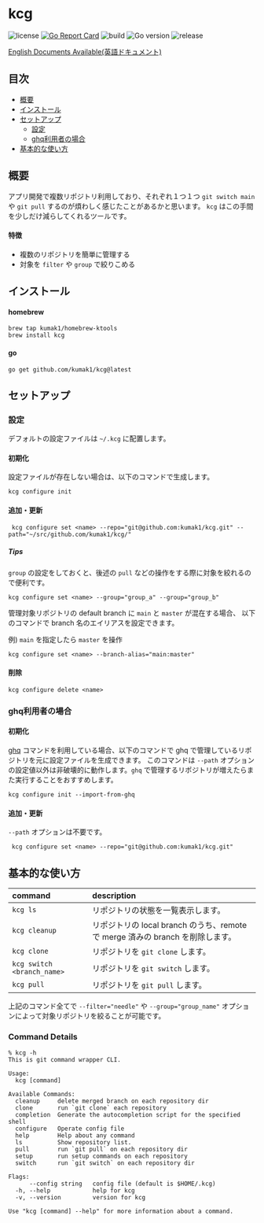 # kcg

![license](https://img.shields.io/github/license/kumak1/kcg)
[![Go Report Card](https://goreportcard.com/badge/github.com/kumak1/kcg)](https://goreportcard.com/report/github.com/kumak1/kcg)
![build](https://img.shields.io/github/actions/workflow/status/kumak1/kcg/release.yml)
![Go version](https://img.shields.io/github/go-mod/go-version/kumak1/kcg)
![release](https://img.shields.io/github/v/release/kumak1/kcg)

[English Documents Available(英語ドキュメント)](README.md)

## 目次

- [概要](#概要)
- [インストール](#インストール)
- [セットアップ](#セットアップ)
  - [設定](#設定)
  - [ghq利用者の場合](#ghq利用者の場合)
- [基本的な使い方](#基本的な使い方)

## 概要

アプリ開発で複数リポジトリ利用しており、それぞれ１つ１つ `git switch main` や `git pull` するのが煩わしく感じたことがあるかと思います。 `kcg` はこの手間を少しだけ減らしてくれるツールです。

#### 特徴

- 複数のリポジトリを簡単に管理する
- 対象を `filter` や `group` で絞りこめる

## インストール

#### homebrew

```shell
brew tap kumak1/homebrew-ktools 
brew install kcg
```

#### go

```shell
go get github.com/kumak1/kcg@latest
```

## セットアップ

### 設定

デフォルトの設定ファイルは `~/.kcg` に配置します。

#### 初期化

設定ファイルが存在しない場合は、以下のコマンドで生成します。

```shell
kcg configure init
```

#### 追加・更新

```shell
 kcg configure set <name> --repo="git@github.com:kumak1/kcg.git" --path="~/src/github.com/kumak1/kcg/"
```

##### Tips

`group` の設定をしておくと、後述の `pull` などの操作をする際に対象を絞れるので便利です。

```shell
kcg configure set <name> --group="group_a" --group="group_b"
```

管理対象リポジトリの default branch に `main` と `master` が混在する場合、
以下のコマンドで branch 名のエイリアスを設定できます。

例) `main` を指定したら `master` を操作

```shell
kcg configure set <name> --branch-alias="main:master"
```

#### 削除

```shell
kcg configure delete <name>
```

### ghq利用者の場合

#### 初期化

[ghq](https://github.com/x-motemen/ghq) コマンドを利用している場合、以下のコマンドで ghq で管理しているリポジトリを元に設定ファイルを生成できます。
このコマンドは `--path` オプションの設定値以外は非破壊的に動作します。`ghq` で管理するリポジトリが増えたらまた実行することをおすすめします。

```shell
kcg configure init --import-from-ghq
```

#### 追加・更新

`--path` オプションは不要です。

```shell
 kcg configure set <name> --repo="git@github.com:kumak1/kcg.git"
```

## 基本的な使い方

| command                    | description                                               |
|:---------------------------|:----------------------------------------------------------|
| `kcg ls`                   | リポジトリの状態を一覧表示します。                                         |
| `kcg cleanup`              | リポジトリの local branch のうち、remote で merge 済みの branch を削除します。 |
| `kcg clone`                | リポジトリを `git clone` します。                                   |
| `kcg switch <branch_name>` | リポジトリを `git switch` します。                                  |
| `kcg pull`                 | リポジトリを `git pull` します。                                    |

上記のコマンド全てで `--filter="needle"` や `--group="group_name"` オプションによって対象リポジトリを絞ることが可能です。

### Command Details

```shell
% kcg -h
This is git command wrapper CLI.

Usage:
  kcg [command]

Available Commands:
  cleanup     delete merged branch on each repository dir
  clone       run `git clone` each repository
  completion  Generate the autocompletion script for the specified shell
  configure   Operate config file
  help        Help about any command
  ls          Show repository list.
  pull        run `git pull` on each repository dir
  setup       run setup commands on each repository
  switch      run `git switch` on each repository dir

Flags:
      --config string   config file (default is $HOME/.kcg)
  -h, --help            help for kcg
  -v, --version         version for kcg

Use "kcg [command] --help" for more information about a command.
```
